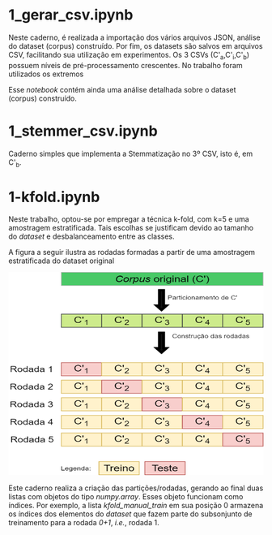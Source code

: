 # 1_gerar_csv.ipynb
Neste caderno, é realizada a importação dos vários arquivos JSON, análise do dataset (corpus) construído. Por fim, os datasets são salvos em arquivos CSV, facilitando sua utilização em experimentos. Os 3 CSVs (C'<sub>a</sub>,C'<sub>i</sub>,C'<sub>b</sub>) possuem níveis de pré-processamento crescentes. No trabalho foram utilizados os extremos

Esse _notebook_ contém ainda uma análise detalhada sobre o dataset (corpus) construído.

# 1_stemmer_csv.ipynb
Caderno simples que implementa a Stemmatização no 3º CSV, isto é, em C'<sub>b</sub>.

# 1-kfold.ipynb
Neste trabalho, optou-se por empregar a técnica k-fold, com k=5 e uma amostragem estratificada. Tais escolhas se justificam devido ao tamanho do _dataset_ e desbalanceamento entre as classes.

A figura a seguir ilustra as rodadas formadas a partir de uma amostragem estratificada do dataset original


<img src="kfold_pequeno.png" width="600" height="400">

Este caderno realiza a criação das partições/rodadas, gerando ao final duas listas com objetos do tipo _numpy.array_. Esses objeto funcionam como índices. Por exemplo, a lista _kfold_manual_train_ em sua posição 0 armazena os índices dos elementos do _dataset_ que fazem parte do subsonjunto de treinamento para a rodada _0+1_, _i.e._, rodada 1.
